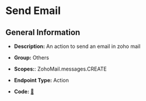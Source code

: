 # Send Email

## General Information

- **Description:** An action to send an email in zoho mail

- **Group:** Others
- **Scopes:**: ZohoMail.messages.CREATE
- **Endpoint Type:** Action
- **Code:** [🔗](https://github.com/NangoHQ/integration-templates/tree/main/integrations/zoho-mail/actions/send-email.ts)
